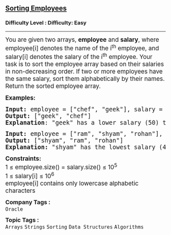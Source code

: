 <h2><a href="https://www.geeksforgeeks.org/problems/sorting-employees5907/1?page=3&company=Oracle&sortBy=submissions">Sorting Employees</a></h2><h3>Difficulty Level : Difficulty: Easy</h3><hr><div class="problems_problem_content__Xm_eO"><p><span style="font-size: 14pt;">You are given two arrays, <strong>employee</strong> and <strong>salary</strong>, where employee[i] denotes the name of the i<sup>th</sup> employee, and salary[i] denotes the salary of the i<sup>th</sup> employee. Your task is to sort the employee array based on their salaries in non-decreasing order. If two or more employees have the same salary, sort them alphabetically by their names. Return the sorted employee array.</span></p>
<p><span style="font-size: 14pt;"><strong>Examples:</strong></span></p>
<pre><span style="font-size: 14pt;"><strong>Input: </strong>employee = ["chef", "geek"], salary = [100, 50]
<strong>Output:</strong> ["geek", "chef"]
<strong>Explanation</strong>: "geek" has a lower salary (50) than "chef" (100), so "geek" comes first.</span></pre>
<pre><span style="font-size: 14pt;"><strong>Input: </strong>employee = ["ram", "shyam", "rohan"], salary = [60, 45, 60]
<strong>Output:</strong> ["shyam", "ram", "rohan"]<br><strong>Explanation:</strong> "shyam" has the lowest salary (45), so "shyam" comes first, followed by "ram" and "rohan," who both have the same salary (60). They keep their original order.</span></pre>
<p><span style="font-size: 14pt;"><strong>Constraints:</strong><br>1 ≤ employee.size() = salary.size() ≤ 10<sup>5<br></sup>1 ≤ salary[i] ≤ 10<sup>6</sup><br>employee[i] contains only lowercase alphabetic characters</span></p></div><p><span style=font-size:18px><strong>Company Tags : </strong><br><code>Oracle</code>&nbsp;<br><p><span style=font-size:18px><strong>Topic Tags : </strong><br><code>Arrays</code>&nbsp;<code>Strings</code>&nbsp;<code>Sorting</code>&nbsp;<code>Data Structures</code>&nbsp;<code>Algorithms</code>&nbsp;